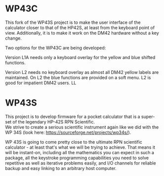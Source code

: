 # WP43C

This fork of the WP43S project is to make the user interface of the calculator closer to that of the HP42S, at least from the keyboard point of view. Additionally, it is to make it work on the DM42 hardware without a key change.

Two options for the WP43C are being developed:

  Version L1A needs only a keyboard overlay for the yellow and blue shifted functions.

  Version L2 needs no keyboard overlay as almost all DM42 yellow labels are maintained. On L2 the blue functions are provided on a soft menu. L2 is good for impatient DM42 users.
LL

# WP43S

This project is to develop firmware for a pocket calculator that is a super-set of the legendary HP-42S RPN Scientific.  
We strive to create a serious scientific instrument again like we did with the WP 34S (look here: https://sourceforge.net/projects/wp34s/).

WP 43S is going to come pretty close to the ultimate RPN scientific calculator - at least that's what we will be trying to achieve. That means it will be instant-on, including all the mathematics you can expect in such a package, all the keystroke programming capabilities you need to solve repetitive as well as iterative problems easily, and I/O channels for reliable backup and easy linking to an arbitrary host computer.
